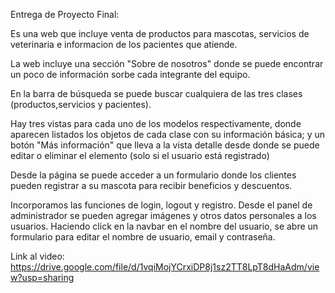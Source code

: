 Entrega de Proyecto Final:

Es una web que incluye venta de productos para mascotas, servicios de veterinaria e informacion de los pacientes que atiende.

La web incluye una sección "Sobre de nosotros" donde se puede encontrar un poco de información sorbe cada integrante del equipo.

En la barra de búsqueda se puede buscar cualquiera de las tres clases (productos,servicios y pacientes).

Hay tres vistas para cada uno de los modelos respectivamente, donde aparecen listados los objetos de cada clase con su información básica; y un botón "Más información" que lleva a la vista detalle desde donde se puede editar o eliminar el elemento (solo si el usuario está registrado)

Desde la página se puede acceder a un formulario donde los clientes pueden registrar a su mascota para recibir beneficios y descuentos.

Incorporamos las funciones de login, logout y registro. Desde el panel de administrador se pueden agregar imágenes y otros datos personales a los usuarios. Haciendo click en la navbar en el nombre del usuario, se abre un formulario para editar el nombre de usuario, email y contraseña. 

Link al video: https://drive.google.com/file/d/1vqiMojYCrxiDP8j1sz2TT8LpT8dHaAdm/view?usp=sharing